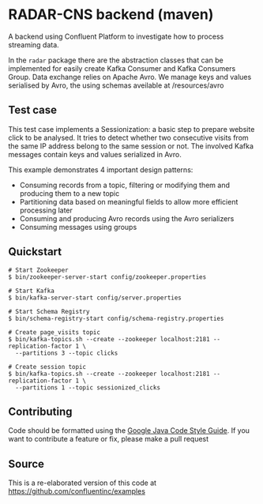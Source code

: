 # RADAR-CNS backend (maven)

A backend using Confluent Platform to investigate how to process streaming data.

In the `radar` package there are the abstraction classes that can be implemented for easily create Kafka Consumer and Kafka Consumers Group. Data exchange relies on Apache Avro. We manage keys and values serialised by Avro, the using schemas aveilable at /resources/avro

## Test case

This test case implements a Sessionization: a basic step to prepare website click to be analysed. It tries to detect whether two consecutive visits from the same IP address belong to the same session or not. The involved Kafka messages contain keys and values serialized in Avro.

This example demonstrates 4 important design patterns:

- Consuming records from a topic, filtering or modifying them and producing them to a new topic
- Partitioning data based on meaningful fields to allow more efficient processing later
- Consuming and producing Avro records using the Avro serializers
- Consuming messages using groups

## Quickstart 

```shell
# Start Zookeeper
$ bin/zookeeper-server-start config/zookeeper.properties

# Start Kafka
$ bin/kafka-server-start config/server.properties

# Start Schema Registry
$ bin/schema-registry-start config/schema-registry.properties

# Create page_visits topic
$ bin/kafka-topics.sh --create --zookeeper localhost:2181 --replication-factor 1 \
  --partitions 3 --topic clicks

# Create session topic
$ bin/kafka-topics.sh --create --zookeeper localhost:2181 --replication-factor 1 \
  --partitions 1 --topic sessionized_clicks
```

## Contributing

Code should be formatted using the [Google Java Code Style Guide](https://google.github.io/styleguide/javaguide.html). If you want to contribute a feature or fix, please make a pull request

## Source

This is a re-elaborated version of this code at https://github.com/confluentinc/examples
